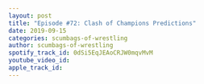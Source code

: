 ```yaml
---
layout: post
title: "Episode #72: Clash of Champions Predictions"
date: 2019-09-15
categories: scumbags-of-wrestling
author: scumbags-of-wrestling
spotify_track_id: 0dSi5EqJEAoCRJW0mqvMvM
youtube_video_id: 
apple_track_id: 
---
```

